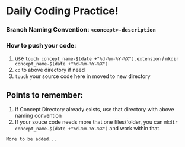 # Daily Coding Practice!
### Branch Naming Convention: `<concept>-description`
### How to push your code: 
  1. use `touch concept_name-$(date +"%d-%m-%Y-%X").extension` / `mkdir concept_name-$(date +"%d-%m-%Y-%X")`
  2. `cd` to above directory if need
  3. `touch` your source code here in moved to new directory

## Points to remember:
1. If Concept Directory already exists, use that directory with above naming convention
2. If your souce code needs more that one files/folder, you can `mkdir concept_name-$(date +"%d-%m-%Y-%X")` and work within that.

`More to be added...`
